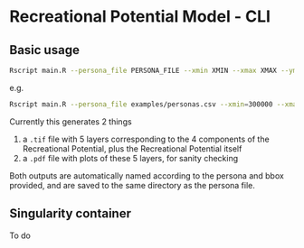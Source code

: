 # Recreational Potential Model - CLI

## Basic usage

```sh
Rscript main.R --persona_file PERSONA_FILE --xmin XMIN --xmax XMAX --ymin YMIN --ymax YMAX --persona_name PERSONA_NAME --pdf
```

e.g.

```sh
Rscript main.R --persona_file examples/personas.csv --xmin=300000 --xmax=310000 --ymin=700000 --ymax=710000 --persona_name Hard_Recreationalist --pdf
```

Currently this generates 2 things

1. a `.tif` file with 5 layers corresponding to the 4 components of the Recreational Potential, plus the Recreational Potential itself
2. a `.pdf` file with plots of these 5 layers, for sanity checking

Both outputs are automatically named according to the persona and bbox provided, and are saved to the same directory as the persona file.


## Singularity container

To do

